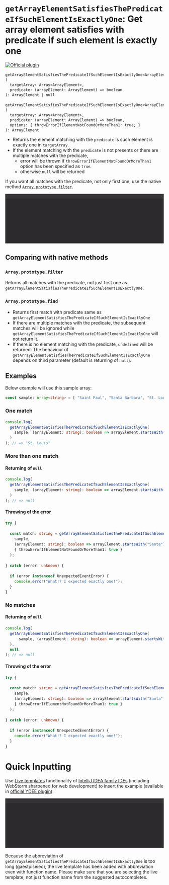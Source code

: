 # `getArrayElementSatisfiesThePredicateIfSuchElementIsExactlyOne`: Get array element satisfies with predicate if such element is exactly one

[![Official plugin](https://img.shields.io/badge/IntelliJ_IDEA_Live_Template-getArrayElementSatisfiesThePredicateIfSuchElementIsExactlyOne-blue.svg?style=flat)](https://plugins.jetbrains.com/plugin/17638-yamato-daiwa-es-extensions)

```
getArrayElementSatisfiesThePredicateIfSuchElementIsExactlyOne<ArrayElement>(
  targetArray: Array<ArrayElement>, 
  predicate: (arrayElement: ArrayElement) => boolean
): ArrayElement | null

getArrayElementSatisfiesThePredicateIfSuchElementIsExactlyOne<ArrayElement>(
  targetArray: Array<ArrayElement>, 
  predicate: (arrayElement: ArrayElement) => boolean,
  options: { throwErrorIfElementNotFoundOrMoreThan1: true; }
): ArrayElement
```

* Returns the element matching with the `predicate` is such element is exactly one in `targetArray`.
* If the element matching with the `predicate` is not presents or there are multiple matches with the predicate,
  * error will be thrown if `throwErrorIfElementNotFoundOrMoreThan1` option has been specified as `true`.
  * otherwise `null` will be returned

If you want all matches with the predicate, not only first one, use the native method 
[`Array.prototype.filter`](https://developer.mozilla.org/ja/docs/Web/JavaScript/Reference/Global_Objects/Array/filter).

![IntelliJ IDEA Live Template](getArrayElementSatisfiesThePredicateIfSuchElementIsExactlyOne-LiveTemplateDemo.gif)


## Comparing with native methods

### `Array.prototype.filter`

Returns all matches with the predicate, not just first one as `getArrayElementSatisfiesThePredicateIfSuchElementIsExactlyOne`.

### `Array.prototype.find`

* Returns first match with predicate same as `getArrayElementSatisfiesThePredicateIfSuchElementIsExactlyOne`
* If there are multiple matches with the predicate, the subsequent matches will be ignored while
  `getArrayElementSatisfiesThePredicateIfSuchElementIsExactlyOne` will not return it.
* If there is no element matching with the predicate, `undefined` will be returned. The behaviour of
  `getArrayElementSatisfiesThePredicateIfSuchElementIsExactlyOne` depends on third parameter (default is returning of `null`).


## Examples

Below example will use this sample array:

```typescript
const sample: Array<string> = [ "Saint Paul", "Santa Barbara", "St. Louis", "Santa Monica" ];
```

### One match

```typescript
console.log(
  getArrayElementSatisfiesThePredicateIfSuchElementIsExactlyOne(
    sample, (arrayElement: string): boolean => arrayElement.startsWith("St.")
  )
); // => "St. Louis"
```

### More than one match
#### Returning of `null`

```typescript
console.log(
  getArrayElementSatisfiesThePredicateIfSuchElementIsExactlyOne(
    sample, (arrayElement: string): boolean => arrayElement.startsWith("Santa")
  )
); // => null
```

#### Throwing of the error

```typescript
try {

  const match: string = getArrayElementSatisfiesThePredicateIfSuchElementIsExactlyOne(
    sample,
    (arrayElement: string): boolean => arrayElement.startsWith("Santa"),
    { throwErrorIfElementNotFoundOrMoreThan1: true }
  );
  
} catch (error: unknown) {
  
  if (error instanceof UnexpectedEventError) {
    console.error("What!? I expected exactly one!");  
  }
}
```

### No matches
#### Returning of `null`

```typescript
console.log(
  getArrayElementSatisfiesThePredicateIfSuchElementIsExactlyOne(
      sample, (arrayElement: string): boolean => arrayElement.startsWith("Las")
  ),
  null
); // => null
```

#### Throwing of the error

```typescript
try {
  
  const match: string = getArrayElementSatisfiesThePredicateIfSuchElementIsExactlyOne(
    sample,
    (arrayElement: string): boolean => arrayElement.startsWith("Santa"),
    { throwErrorIfElementNotFoundOrMoreThan1: true }
  );
  
} catch (error: unknown) {

  if (error instanceof UnexpectedEventError) {
    console.error("What!? I expected exactly one!");
  }
}
```

# Quick Inputting

Use [Live templates](https://www.jetbrains.com/help/idea/using-live-templates.html#live_templates_types) functionality
of [IntelliJ IDEA family IDEs](https://www.jetbrains.com/idea/) (including WebStorm sharpened for web development)
to insert the example (available in [official YDEE plugin](https://plugins.jetbrains.com/plugin/17638-yamato-daiwa-es-extensions)):

![IntelliJ IDEA Live Template](getArrayElementSatisfiesThePredicateIfSuchElementIsExactlyOne-LiveTemplateDemo.gif)

Because the abbreviation of `getArrayElementSatisfiesThePredicateIfSuchElementIsExactlyOne` is too long (gaestpiseieo),
the live template has been added with abbreviation even with function name. Please make sure that you are selecting
the live template, not just function name from the suggested autocompletes.
